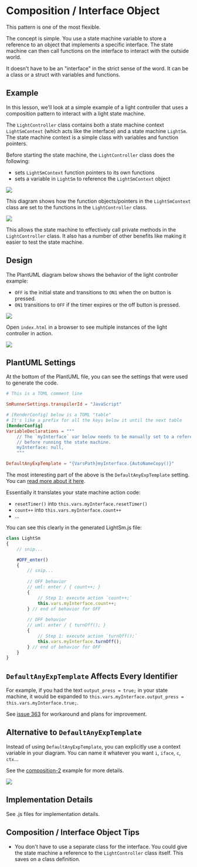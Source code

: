 # Composition / Interface Object
This pattern is one of the most flexible.

The concept is simple. You use a state machine variable to store a reference to an object that implements a specific interface. The state machine can then call functions on the interface to interact with the outside world.

It doesn't have to be an "interface" in the strict sense of the word. It can be a class or a struct with variables and functions.

## Example
In this lesson, we'll look at a simple example of a light controller that uses a composition pattern to interact with a light state machine.

The `LightController` class contains both a state machine context `LightSmContext` (which acts like the interface) and a state machine `LightSm`. The state machine context is a simple class with variables and function pointers.

Before starting the state machine, the `LightController` class does the following:
* sets `LightSmContext` function pointers to its own functions
* sets a variable in `LightSm` to reference the `LightSmContext` object

![](docs/2024-07-16-18-17-34.png)

<!--
mermaid diagram link: https://mermaid.live/edit#pako:eNqVk01vgzAMhv8K8mmTaAX0g8Jhl623TZ3UnSakKiOmRIMEJaFqV_HfF6C0W6Galksivw_2G8ccIRYUIYQ4I0o9MbKVJI94xC2zmpj1zLapfhRcS5FlKK1jK9arkGxHNLbIOq8h3Gtro7rjTbRmujKNXH5kLLbKghro7r4npITTDFf8VaJSt_Uk6QOnwhtdSr7it6UkGdRMPtRvLEc5KDPVaMt9wSTSDqkGWnjpz7mDjGsrFiU_9-naY8_YkJv_WLjU3hFpsiUokcdoaWGM_HoyylRBdJwud8h1L-n1UIxGD1e3_JP7ARhf_QRgg7lVThg149nYjkCnmGMEoTlSIj8jiHhluHZslpRpISFMSKbQBlJqsT7wGEItS-yg04h3QWy-eTn9A_VmQ0E4hEfYQzid-uOFN5-5jhf4ge_bcDDB2XhqApPAmXuB4_pBZcOXECalMw5cz1m4rmfUxcSfz5pk743Y1pOi3KYni9U3PJkaKw
 -->

This diagram shows how the function objects/pointers in the `LightSmContext` class are set to the functions in the `LightController` class.

![](docs/2024-07-16-18-20-05.png)

This allows the state machine to effectively call private methods in the `LightController` class. It also has a number of other benefits like making it easier to test the state machine.

## Design
The PlantUML diagram below shows the behavior of the light controller example:

* `OFF` is the initial state and transitions to `ON1` when the on button is pressed.
* `ON1` transitions to `OFF` if the timer expires or the off button is pressed.

![](docs/2024-07-16-18-22-47.png)

Open `index.html` in a browser to see multiple instances of the light controller in action.

![](docs/light-bulbs.gif)


## PlantUML Settings
At the bottom of the PlantUML file, you can see the settings that were used to generate the code.

```toml
# This is a TOML comment line

SmRunnerSettings.transpilerId = "JavaScript"

# [RenderConfig] below is a TOML "table"
# It's like a prefix for all the keys below it until the next table
[RenderConfig]
VariableDeclarations = """
    // The `myInterface` var below needs to be manually set to a reference of LightSmContext
    // before running the state machine.
    myInterface: null,
    """

DefaultAnyExpTemplate = "{VarsPath}myInterface.{AutoNameCopy()}"
```

The most interesting part of the above is the `DefaultAnyExpTemplate` setting. You can [read more about it here](https://github.com/StateSmith/StateSmith/blob/main/docs/settings.md#renderconfigdefaultanyexptemplate).

Essentially it translates your state machine action code:
* `resetTimer()` into `this.vars.myInterface.resetTimer()`
* `count++` into `this.vars.myInterface.count++`
* ...

You can see this clearly in the generated LightSm.js file:

```javascript
class LightSm
{
    // snip...

    #OFF_enter()
    {
        // snip...
        
        // OFF behavior
        // uml: enter / { count++; }
        {
            // Step 1: execute action `count++;`
            this.vars.myInterface.count++;
        } // end of behavior for OFF
        
        // OFF behavior
        // uml: enter / { turnOff(); }
        {
            // Step 1: execute action `turnOff();`
            this.vars.myInterface.turnOff();
        } // end of behavior for OFF
    }
}
```

## `DefaultAnyExpTemplate` Affects Every Identifier
For example, if you had the text `output_press = true;` in your state machine, it would be expanded to `this.vars.myInterface.output_press = this.vars.myInterface.true;`.

See [issue 363](https://github.com/StateSmith/StateSmith/issues/363) for workaround and plans for improvement.

## Alternative to `DefaultAnyExpTemplate`
Instead of using `DefaultAnyExpTemplate`, you can explicitly use a context variable in your diagram. You can name it whatever you want `i`, `iface`, `c`, `ctx`...

See the [composition-2](../composition-2/README.md) example for more details.

![](docs/ctx.png)

## Implementation Details
See .js files for implementation details.

## Composition / Interface Object Tips
* You don't have to use a separate class for the interface. You could give the state machine a reference to the `LightController` class itself. This saves on a class definition.

